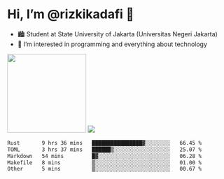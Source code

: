 # Hi, I’m @rizkikadafi 👋
- 🏙 Student at State University of Jakarta (Universitas Negeri Jakarta)
- 👀 I’m interested in programming and everything about technology
<img height="180em" src="https://github-readme-stats.vercel.app/api?username=rizkikadafi&show_icons=true&hide_border=true&&count_private=true&include_all_commits=true" />
<img src="https://github-readme-stats.vercel.app/api/top-langs/?username=rizkikadafi&show_icons=true&hide_border=true&&count_private=true&include_all_commits=true" />

<!--START_SECTION:waka-->

```txt
Rust       9 hrs 36 mins   ████████████████▓░░░░░░░░   66.45 %
TOML       3 hrs 37 mins   ██████▒░░░░░░░░░░░░░░░░░░   25.07 %
Markdown   54 mins         █▓░░░░░░░░░░░░░░░░░░░░░░░   06.28 %
Makefile   8 mins          ▒░░░░░░░░░░░░░░░░░░░░░░░░   01.00 %
Other      5 mins          ▒░░░░░░░░░░░░░░░░░░░░░░░░   00.67 %
```

<!--END_SECTION:waka-->

<!---
rizkikadafi/rizkikadafi is a ✨ special ✨ repository because its `README.md` (this file) appears on your GitHub profile.
You can click the Preview link to take a look at your changes.
--->
